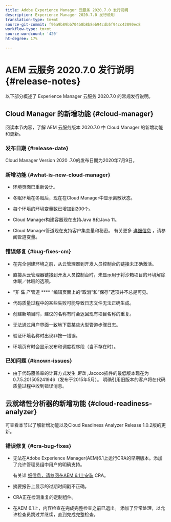```yaml
---
title: Adobe Experience Manager 云服务 2020.7.0 发行说明
description: Experience Manager 2020.7.0 发行说明
translation-type: tm+mt
source-git-commit: f96a9b89bb704b8b8b8eb94cdb5f94cc42890ec8
workflow-type: tm+mt
source-wordcount: '420'
ht-degree: 17%

---
```



# AEM 云服务 2020.7.0 发行说明 {#release-notes}

以下部分概述了 Experience Manager 云服务 2020.7.0 的常规发行说明。

## Cloud Manager 的新增功能 {#cloud-manager}

阅读本节内容，了解 AEM 云服务版本 2020.7.0 中 Cloud Manager 的新增功能和更新。

### 发布日期 {#release-date}

Cloud Manager Version 2020  .7.0的发布日期为2020年7月9日。

### 新增功能 {#what-is-new-cloud-manager}

* 环境页面已重新设计。

* 冬眠环境在冬眠后，现在在Cloud Manager中显示离散状态。

* 每个环境的环境变量数已增加到200个。

* Cloud Manager构建容器现在支持Java 8和Java 11。

* Cloud Manager管道现在支持客户集变量和秘密。
有关更多 [详细信息](/help/onboarding/getting-access-to-aem-in-cloud/creating-aem-application-project.md#pipeline-variables) ，请参阅管道变量。

### 错误修复 {#bug-fixes-cm}

* 在完全创建环境之前，从云管理器到开发人员控制台的链接未正确激活。

* 直接从云管理器链接到开发人员控制台时，未显示用于将沙箱项目的环境解除休眠／休眠的选项。

* “非 **生** 产管道 **** ”编辑页面上的“取消”和“保存”选项并不总是可见。

* 代码质量过程中的某些失败可能导致日志文件无法正确生成。

* 创建新项目时，建议的名称有时会返回现有项目名称的重复。

* 无法通过用户界面一致地下载某些大型管道步骤日志。

* 验证环境名称时出现非按一错误。

* 环境页有时会显示发布和调度程序段（当不存在时）。

### 已知问题 {#known-issues}

* 由于代码覆盖率的计算方式发生 _更改_ ,Jacoco插件的最低版本现在为0.7.5.201505241946（发布于2015年5月）。 明确引用旧版本的客户将在代码质量过程中收到错误消息。

## 云就绪性分析器的新增功能 {#cloud-readiness-analyzer}

可查看本节以了解新增功能以及Cloud Readiness Analyzer Release 1.0.2版的更新。

### 错误修复 {#cra-bug-fixes}

* 无法在Adobe Experience Manager(AEM)6.1上运行CRA的早期版本。添加了允许管理员组中用户的明确支持。

   有关详 [细信息，请参阅在AEM 6.1上安装](https://docs.adobe.com/content/help/en/experience-manager-cloud-service/moving/cloud-migration/cloud-readiness-analyzer/using-cloud-readiness-analyzer.html#installing-on-aem61) CRA。

* 摘要报告上显示的过期时间戳不正确。

* CRA正在检测重复的定制组件。

* 在AEM 6.1上，内容检查在完成完整检查之前已退出。 添加了异常处理，以允许检查员跳过并继续，直到完成完整检查。

